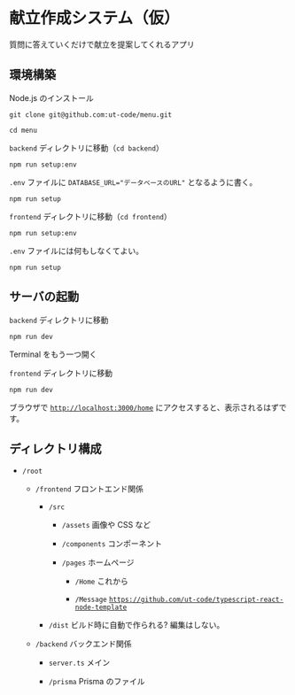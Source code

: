 # 献立作成システム（仮）

質問に答えていくだけで献立を提案してくれるアプリ

## 環境構築

Node.js のインストール

```shell
git clone git@github.com:ut-code/menu.git
```

```shell
cd menu
```

`backend` ディレクトリに移動（`cd backend`）

```shell
npm run setup:env
```

`.env` ファイルに `DATABASE_URL="データベースのURL"` となるように書く。

```shell
npm run setup
```

`frontend` ディレクトリに移動（`cd frontend`）

```shell
npm run setup:env
```

`.env` ファイルには何もしなくてよい。

```shell
npm run setup
```

## サーバの起動

`backend` ディレクトリに移動

```shell
npm run dev
```

Terminal をもう一つ開く

`frontend` ディレクトリに移動

```shell
npm run dev
```

ブラウザで [`http://localhost:3000/home`](http://localhost:3000/home) にアクセスすると、表示されるはずです。

## ディレクトリ構成

- `/root`

  - `/frontend` フロントエンド関係

    - `/src`

      - `/assets`
        画像や CSS など

      - `/components`
        コンポーネント

      - `/pages`
        ホームページ

        - `/Home`
          これから

        - `/Message`
          [`https://github.com/ut-code/typescript-react-node-template`](https://github.com/ut-code/typescript-react-node-template)

    - `/dist` ビルド時に自動で作られる? 編集はしない。

  - `/backend` バックエンド関係

    - `server.ts` メイン

    - `/prisma` Prisma のファイル
